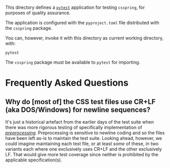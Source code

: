 This directory defines a [`pytest`](http://www.pytest.org) application for testing `csspring`, for purposes of quality assurance.

The application is configured with the `pyproject.toml` file distributed with the `csspring` package.

You can, however, invoke it with this directory as current working directory, with:

```shell
pytest
```

The `csspring` package must be available to `pytest` for importing.

# Frequently Asked Questions

## Why do [most of] the CSS test files use CR+LF (aka DOS/Windows) for newline sequences?

It's just a historical artefact from the earlier days of the test suite when there was more rigorous testing of specifically implementation of [_preprocessing_](http://drafts.csswg.org/css-syntax/#input-preprocessing). Preprocessing is sensitive to newline coding and so the files have been left as-is to maintain the test suite. Looking ahead, however, we could imagine maintaining each test file, or at least _some_ of these, in two variants each where one exclusively uses CR+LF and the other exclusively LF. That would give more test coverage since neither is prohibited by the applicable specification(s).
